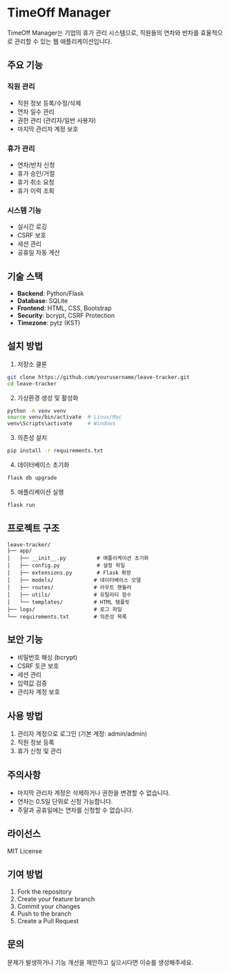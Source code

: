 # TimeOff Manager

TimeOff Manager는 기업의 휴가 관리 시스템으로, 직원들의 연차와 반차를 효율적으로 관리할 수 있는 웹 애플리케이션입니다.

## 주요 기능

### 직원 관리
- 직원 정보 등록/수정/삭제
- 연차 일수 관리
- 권한 관리 (관리자/일반 사용자)
- 마지막 관리자 계정 보호

### 휴가 관리
- 연차/반차 신청
- 휴가 승인/거절
- 휴가 취소 요청
- 휴가 이력 조회

### 시스템 기능
- 실시간 로깅
- CSRF 보호
- 세션 관리
- 공휴일 자동 계산

## 기술 스택

- **Backend**: Python/Flask
- **Database**: SQLite
- **Frontend**: HTML, CSS, Bootstrap
- **Security**: bcrypt, CSRF Protection
- **Timezone**: pytz (KST)

## 설치 방법

1. 저장소 클론
```bash
git clone https://github.com/yourusername/leave-tracker.git
cd leave-tracker
```

2. 가상환경 생성 및 활성화
```bash
python -m venv venv
source venv/bin/activate  # Linux/Mac
venv\Scripts\activate     # Windows
```

3. 의존성 설치
```bash
pip install -r requirements.txt
```

4. 데이터베이스 초기화
```bash
flask db upgrade
```

5. 애플리케이션 실행
```bash
flask run
```

## 프로젝트 구조

```
leave-tracker/
├── app/
│   ├── __init__.py          # 애플리케이션 초기화
│   ├── config.py            # 설정 파일
│   ├── extensions.py        # Flask 확장
│   ├── models/             # 데이터베이스 모델
│   ├── routes/             # 라우트 핸들러
│   ├── utils/              # 유틸리티 함수
│   └── templates/          # HTML 템플릿
├── logs/                   # 로그 파일
└── requirements.txt        # 의존성 목록
```

## 보안 기능

- 비밀번호 해싱 (bcrypt)
- CSRF 토큰 보호
- 세션 관리
- 입력값 검증
- 관리자 계정 보호

## 사용 방법

1. 관리자 계정으로 로그인 (기본 계정: admin/admin)
2. 직원 정보 등록
3. 휴가 신청 및 관리

## 주의사항

- 마지막 관리자 계정은 삭제하거나 권한을 변경할 수 없습니다.
- 연차는 0.5일 단위로 신청 가능합니다.
- 주말과 공휴일에는 연차를 신청할 수 없습니다.

## 라이선스

MIT License

## 기여 방법

1. Fork the repository
2. Create your feature branch
3. Commit your changes
4. Push to the branch
5. Create a Pull Request

## 문의

문제가 발생하거나 기능 개선을 제안하고 싶으시다면 이슈를 생성해주세요.

